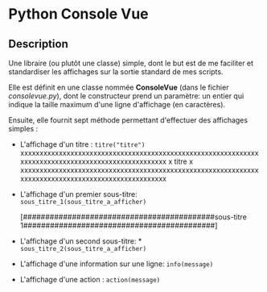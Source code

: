
# Python Console Vue
## Description
Une libraire (ou plutôt une classe) simple, dont le but est de me faciliter et standardiser les affichages sur la sortie standard de mes scripts.

Elle est définit en une classe nommée **ConsoleVue** (dans le fichier *consolevue.py*), dont le constructeur prend un paramètre: un entier qui indique la taille maximum d'une ligne d'affichage (en caractères).

Ensuite, elle fournit sept méthode permettant d'effectuer des affichages simples :

* L'affichage d'un titre : `titre("titre")`
xxxxxxxxxxxxxxxxxxxxxxxxxxxxxxxxxxxxxxxxxxxxxxxxxxxxxxxxxxxxxxxxxxxxxxxxxxxxxxxxxxxxxxxxxxxxxxxxxxxx
x                                              titre                                               x
xxxxxxxxxxxxxxxxxxxxxxxxxxxxxxxxxxxxxxxxxxxxxxxxxxxxxxxxxxxxxxxxxxxxxxxxxxxxxxxxxxxxxxxxxxxxxxxxxxxx

* L'affichage d'un premier sous-titre: `sous_titre_1(sous_titre_a_afficher)`

    [###########################################sous-titre 1###########################################]


 * L'affichage d'un second sous-titre: * `sous_titre_2(sous_titre_a_afficher)`
 * L'affichage d'une information sur une ligne: `info(message)`
 * L'affichage d'une action : `action(message)`
 
